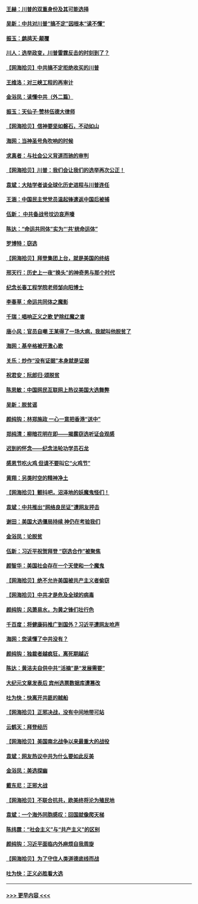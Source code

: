 #### [王赫：川普的双重身份及其可能选择](../pages/nsc993/n12599723.md?t=12070802) 
#### [吴新：中共对川普“搞不定”因根本“读不懂”](../pages/nsc993/n12599502.md?t=12070802) 
#### [振玉：鹧鸪天‧颠覆](../pages/nsc993/n12599494.md?t=12070802) 
#### [川人：选举政变，川普雷霆反击的时刻到了？](../pages/nsc993/n12599291.md?t=12070802) 
#### [【网海拾贝】中共搞不定拒绝收买的川普](../pages/nsc993/n12598955.md?t=12070802) 
#### [王维洛：对三峡工程的再审计](../pages/nsc993/n12598436.md?t=12070802) 
#### [金浴凤：读懂中共（外二篇）](../pages/nsc993/n12597943.md?t=12070802) 
#### [振玉：天仙子‧赞林伍德大律师](../pages/nsc993/n12597929.md?t=12070802) 
#### [【网海拾贝】信神要坚如磐石，不动如山](../pages/nsc993/n12597901.md?t=12070802) 
#### [海网：当神圣号角吹响的时候](../pages/nsc993/n12595891.md?t=12070802) 
#### [求真者：与社会公义背道而驰的审判](../pages/nsc993/n12595868.md?t=12070802) 
#### [【网海拾贝】川普：我们会让我们的选举再次公正！](../pages/nsc993/n12594930.md?t=12070802) 
#### [袁斌：大陆学者谈全球化历史进程与川普连任](../pages/nsc993/n12594690.md?t=12070802) 
#### [王涵：中国民主党党员温起锋遣返中国后被捕](../pages/nsc993/n12594540.md?t=12070802) 
#### [伍新： 中共备战号坟边哀声嚎](../pages/nsc993/n12593086.md?t=12070802) 
#### [陈达：“命运共同体”实为“‘共’统命运体”](../pages/nsc993/n12590865.md?t=12070802) 
#### [罗博特：窃选](../pages/nsc993/n12590619.md?t=12070802) 
#### [【网海拾贝】拜登集团上台，就是美国的终结](../pages/nsc993/n12589725.md?t=12070802) 
#### [邢天行：历史上一夜“换头”的神奇男与那个时代](../pages/nsc993/n12589424.md?t=12070802) 
#### [纪念长春工程学院老师邹向阳博士](../pages/nsc993/n12585390.md?t=12070802) 
#### [李春草：命运共同体之魔影](../pages/nsc993/n12585026.md?t=12070802) 
#### [千瑞：唱响正义之歌 铲除红魔之害](../pages/nsc993/n12585002.md?t=12070802) 
#### [唐小风：官员自嘲 王某得了一场大病，我就叫他脱贫了](../pages/nsc993/n12584981.md?t=12070802) 
#### [海网：基辛格被开激心歌](../pages/nsc993/n12584946.md?t=12070802) 
#### [关乐：炒作“没有证据”本身就是证据](../pages/nsc993/n12583146.md?t=12070802) 
#### [祝君安：阮郎归‧颂脱贫](../pages/nsc993/n12583119.md?t=12070802) 
#### [陈思敏：中国网民互联网上热议美国大选舞弊](../pages/nsc993/n12582845.md?t=12070802) 
#### [吴新：脱贫谣](../pages/nsc993/n12580839.md?t=12070802) 
#### [颜纯钩：林郑施政 一心一意把香港“送中”](../pages/nsc993/n12580805.md?t=12070802) 
#### [郑纯清：柳暗花明在即——揭露窃选听证会观感](../pages/nsc993/n12580795.md?t=12070802) 
#### [迟到的怀念——纪念法轮功学员石龙](../pages/nsc993/n12580245.md?t=12070802) 
#### [感恩节吃火鸡  但请不要叫它“火鸡节”](../pages/nsc993/n12580252.md?t=12070802) 
#### [黄翔：另类时空的精神净土](../pages/nsc993/n12578638.md?t=12070802) 
#### [【网海拾贝】颤抖吧，沼泽地的妖魔鬼怪们！](../pages/nsc993/n12578552.md?t=12070802) 
#### [袁斌：中共推出“网络良民证”遭网友抨击](../pages/nsc993/n12578511.md?t=12070802) 
#### [谢田：美国大选僵局持续 神仍在考验我们](../pages/nsc993/n12577432.md?t=12070802) 
#### [金浴凤：论脱贫](../pages/nsc993/n12576386.md?t=12070802) 
#### [伍新：习近平祝贺拜登 “窃选合作”被聚焦](../pages/nsc993/n12576358.md?t=12070802) 
#### [颜智华：美国社会存在一个天使和一个魔鬼](../pages/nsc993/n12574299.md?t=12070802) 
#### [【网海拾贝】绝不允许美国被共产主义者偷窃](../pages/nsc993/n12573396.md?t=12070802) 
#### [【网海拾贝】中共才是危及全球的病毒](../pages/nsc993/n12571204.md?t=12070802) 
#### [颜纯钩：风萧易水，为黄之锋们壮行色](../pages/nsc993/n12571487.md?t=12070802) 
#### [千百度：将健康码推广到国外？习近平遭网友呛声](../pages/nsc993/n12570808.md?t=12070802) 
#### [海网：您读懂了中共没有？](../pages/nsc993/n12570487.md?t=12070802) 
#### [颜纯钩：独裁者越疯狂，离死期越近](../pages/nsc993/n12569055.md?t=12070802) 
#### [陈达：黄洁夫自供中共“活摘”是“发展需要”](../pages/nsc993/n12568541.md?t=12070802) 
#### [大纪元文章发表后 宾州选票数据库遭篡改](../pages/nsc993/n12568105.md?t=12070802) 
#### [吐为快：快离开共匪的贼船](../pages/nsc993/n12568462.md?t=12070802) 
#### [【网海拾贝】正邪决战，没有中间地带可站](../pages/nsc993/n12568439.md?t=12070802) 
#### [云鹤天：拜登经历](../pages/nsc993/n12567294.md?t=12070802) 
#### [【网海拾贝】美国南北战争以来最重大的战役](../pages/nsc993/n12567247.md?t=12070802) 
#### [袁斌：网友热议中共为什么要如此反美](../pages/nsc993/n12567162.md?t=12070802) 
#### [金浴凤：美选探幽](../pages/nsc993/n12567147.md?t=12070802) 
#### [戴东尼：正邪大战](../pages/nsc993/n12567033.md?t=12070802) 
#### [【网海拾贝】不联合抗共，欧美终将沦为殖民地](../pages/nsc993/n12565068.md?t=12070802) 
#### [袁斌：一个海外同胞感叹：回国就像爬天梯](../pages/nsc993/n12564986.md?t=12070802) 
#### [陈纬霆：“社会主义”与“共产主义”的区别](../pages/nsc993/n12562417.md?t=12070802) 
#### [颜纯钩：习近平面临内外麻烦自我周旋](../pages/nsc993/n12563356.md?t=12070802) 
#### [【网海拾贝】为了守住人类道德底线而战](../pages/nsc993/n12562542.md?t=12070802) 
#### [吐为快：正义必胜看大选](../pages/nsc993/n12561967.md?t=12070802) 

----
#### [ >>> 更早内容 <<< ](../indexes/nsc993-earlier.md)
